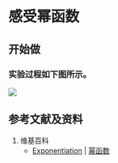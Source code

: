 # 感受幂函数

## 开始做

### 实验过程如下图所示。

![](/images/函数与解析几何/初等函数/感受幂函数/1a1.jpg)

## 参考文献及资料

1. 维基百科
	- [Exponentiation](https://en.wikipedia.org/wiki/Exponentiation#Power_functions) | [幂函数](https://zh.wikipedia.org/wiki/幂函数) 
